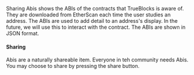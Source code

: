 Sharing Abis shows the ABIs of the contracts that TrueBlocks is aware of. They are downloaded from EtherScan each time the user studies an address. The ABIs are used to add detail to an address's display. In the future, we will use this to interact with the contract. The ABIs are shown in JSON format.

#### Sharing

Abis are a naturally shareable item. Everyone in teh community needs Abis. You may choose to share by pressing the share button.
